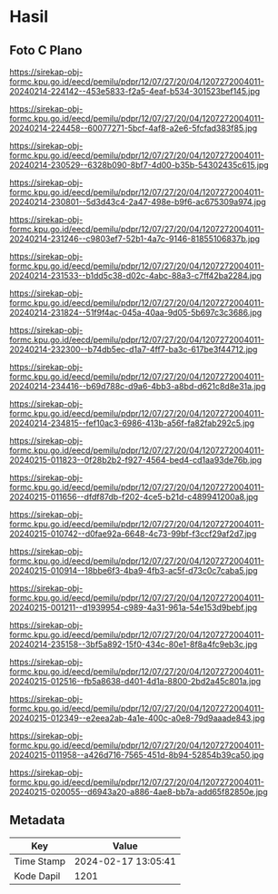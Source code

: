 # Hasil

## Foto C Plano

https://sirekap-obj-formc.kpu.go.id/eecd/pemilu/pdpr/12/07/27/20/04/1207272004011-20240214-224142--453e5833-f2a5-4eaf-b534-301523bef145.jpg

https://sirekap-obj-formc.kpu.go.id/eecd/pemilu/pdpr/12/07/27/20/04/1207272004011-20240214-224458--60077271-5bcf-4af8-a2e6-5fcfad383f85.jpg

https://sirekap-obj-formc.kpu.go.id/eecd/pemilu/pdpr/12/07/27/20/04/1207272004011-20240214-230529--6328b090-8bf7-4d00-b35b-54302435c615.jpg

https://sirekap-obj-formc.kpu.go.id/eecd/pemilu/pdpr/12/07/27/20/04/1207272004011-20240214-230801--5d3d43c4-2a47-498e-b9f6-ac675309a974.jpg

https://sirekap-obj-formc.kpu.go.id/eecd/pemilu/pdpr/12/07/27/20/04/1207272004011-20240214-231246--c9803ef7-52b1-4a7c-9146-81855106837b.jpg

https://sirekap-obj-formc.kpu.go.id/eecd/pemilu/pdpr/12/07/27/20/04/1207272004011-20240214-231533--b1dd5c38-d02c-4abc-88a3-c7ff42ba2284.jpg

https://sirekap-obj-formc.kpu.go.id/eecd/pemilu/pdpr/12/07/27/20/04/1207272004011-20240214-231824--51f9f4ac-045a-40aa-9d05-5b697c3c3686.jpg

https://sirekap-obj-formc.kpu.go.id/eecd/pemilu/pdpr/12/07/27/20/04/1207272004011-20240214-232300--b74db5ec-d1a7-4ff7-ba3c-617be3f44712.jpg

https://sirekap-obj-formc.kpu.go.id/eecd/pemilu/pdpr/12/07/27/20/04/1207272004011-20240214-234416--b69d788c-d9a6-4bb3-a8bd-d621c8d8e31a.jpg

https://sirekap-obj-formc.kpu.go.id/eecd/pemilu/pdpr/12/07/27/20/04/1207272004011-20240214-234815--fef10ac3-6986-413b-a56f-fa82fab292c5.jpg

https://sirekap-obj-formc.kpu.go.id/eecd/pemilu/pdpr/12/07/27/20/04/1207272004011-20240215-011823--0f28b2b2-f927-4564-bed4-cd1aa93de76b.jpg

https://sirekap-obj-formc.kpu.go.id/eecd/pemilu/pdpr/12/07/27/20/04/1207272004011-20240215-011656--dfdf87db-f202-4ce5-b21d-c489941200a8.jpg

https://sirekap-obj-formc.kpu.go.id/eecd/pemilu/pdpr/12/07/27/20/04/1207272004011-20240215-010742--d0fae92a-6648-4c73-99bf-f3ccf29af2d7.jpg

https://sirekap-obj-formc.kpu.go.id/eecd/pemilu/pdpr/12/07/27/20/04/1207272004011-20240215-010914--18bbe6f3-4ba9-4fb3-ac5f-d73c0c7caba5.jpg

https://sirekap-obj-formc.kpu.go.id/eecd/pemilu/pdpr/12/07/27/20/04/1207272004011-20240215-001211--d1939954-c989-4a31-961a-54e153d9bebf.jpg

https://sirekap-obj-formc.kpu.go.id/eecd/pemilu/pdpr/12/07/27/20/04/1207272004011-20240214-235158--3bf5a892-15f0-434c-80e1-8f8a4fc9eb3c.jpg

https://sirekap-obj-formc.kpu.go.id/eecd/pemilu/pdpr/12/07/27/20/04/1207272004011-20240215-012516--fb5a8638-d401-4d1a-8800-2bd2a45c801a.jpg

https://sirekap-obj-formc.kpu.go.id/eecd/pemilu/pdpr/12/07/27/20/04/1207272004011-20240215-012349--e2eea2ab-4a1e-400c-a0e8-79d9aaade843.jpg

https://sirekap-obj-formc.kpu.go.id/eecd/pemilu/pdpr/12/07/27/20/04/1207272004011-20240215-011958--a426d716-7565-451d-8b94-52854b39ca50.jpg

https://sirekap-obj-formc.kpu.go.id/eecd/pemilu/pdpr/12/07/27/20/04/1207272004011-20240215-020055--d6943a20-a886-4ae8-bb7a-add65f82850e.jpg


## Metadata

| Key        | Value               |
| ---------- | ------------------- |
| Time Stamp | 2024-02-17 13:05:41 |
| Kode Dapil | 1201                |



